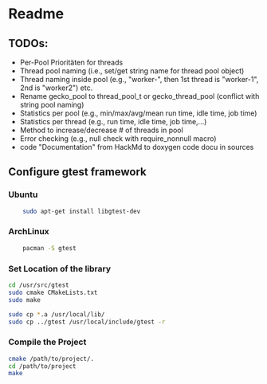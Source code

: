 # Readme

## TODOs:
- Per-Pool Prioritäten for threads
- Thread pool naming (i.e., set/get string name for thread pool object)
- Thread naming inside pool (e.g., "worker-", then 1st thread is "worker-1", 2nd is "worker2") etc.
- Rename gecko_pool to thread_pool_t or gecko_thread_pool (conflict with string pool naming)
- Statistics per pool (e.g., min/max/avg/mean run time, idle time, job time)
- Statistics per thread (e.g., run time, idle time, job time,...)
- Method to increase/decrease # of threads in pool
- Error checking (e.g., null check with require_nonnull macro)
- code "Documentation" from HackMd to doxygen code docu in sources

## Configure gtest framework

### Ubuntu
```bash
    sudo apt-get install libgtest-dev
```

### ArchLinux
```bash
    pacman -S gtest
```
### Set Location of the library
```bash
cd /usr/src/gtest
sudo cmake CMakeLists.txt
sudo make

sudo cp *.a /usr/local/lib/
sudo cp ../gtest /usr/local/include/gtest -r
```

### Compile the Project
```bash
cmake /path/to/project/.
cd /path/to/project
make
```
